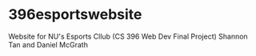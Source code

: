# 396esportswebsite
Website for NU's Esports Cllub (CS 396 Web Dev Final Project)
Shannon Tan and Daniel McGrath

